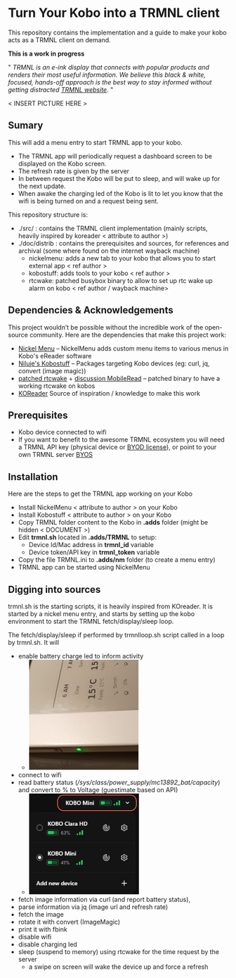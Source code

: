 # Turn Your Kobo into a TRMNL client
This repository contains the implementation and a guide to make your kobo acts as a TRMNL client on demand.

**This is a work in progress**

" *TRMNL is an e-ink display that connects with popular products and renders their most useful information. We believe this black & white, focused, hands-off approach is the best way to stay informed without getting distracted [TRMNL website](https://usetrmnl.com/).* "

< INSERT PICTURE HERE >

## Sumary
This will add a menu entry to start TRMNL app to your kobo. 
- The TRMNL app will periodically request a dashboard screen to be displayed on the Kobo screen.
- The refresh rate is given by the server
- In between request the Kobo will be put to sleep, and will wake up for the next update.
- When awake the charging led of the Kobo is lit to let you know that the wifi is being turned on and a request being sent.

This repository structure is:
- ./src/ : contains the TRMNL client implementation (mainly scripts, heavily inspired by koreader < attribute to author >)
- ./doc/distrib : contains the prerequisites and sources, for references and archival (some where found on the internet wayback machine) 
  - nickelmenu: adds a new tab to your kobo that allows you to start external app < ref author >
  - kobostuff: adds tools to your kobo < ref author >
  - rtcwake: patched busybox binary to allow to set up rtc wake up alarm on kobo < ref author / wayback machine>

## Dependencies & Acknowledgements

This project wouldn’t be possible without the incredible work of the open-source community. Here are the dependencies that make this project work:

- [Nickel Menu](https://pgaskin.net/NickelMenu/) – NickelMenu adds custom menu items to various menus in Kobo's eReader software
- [Niluje's Kobostuff](https://www.mobileread.com/forums/showthread.php?t=225030&highlight=kobostuff) – Packages targeting Kobo devices (eg: curl, jq, convert (image magic))
- [patched rtcwake](https://web.archive.org/web/20160401013708/http://www.scherello.de/rtcwake_kobo.zip) + [discussion MobileRead](https://www.mobileread.com/forums/showthread.php?t=212145&page=5) – patched binary to have a working rtcwake on kobos
- [KOReader](https://github.com/koreader/koreader) Source of inspiration / knowledge to make this work

## Prerequisites

- Kobo device connected to wifi
- If you want to benefit to the awesome TRMNL ecosystem you will need a TRMNL API key (physical device or [BYOD license](https://shop.usetrmnl.com/products/byod)), or point to your own TRMNL server [BYOS](https://docs.usetrmnl.com/go/diy/byos)

## Installation
Here are the steps to get the TRMNL app working on your Kobo
- Install NickelMenu < attribute to author > on your Kobo
- Install Kobostuff  < attribute to author > on your Kobo
- Copy TRMNL folder content to the Kobo in **.adds** folder (might be hidden < DOCUMENT >)
- Edit **trmnl.sh** located in **.adds/TRMNL** to setup:
  - Device Id/Mac address in **trmnl_id** variable
  - Device token/API key in **trmnl_token** variable
- Copy the file TRMNL.ini to **.adds/nm** folder (to create a menu entry) 
- TRMNL app can be started using NickelMenu

## Digging into sources

trmnl.sh is the starting scripts, it is heavily inspired from KOreader.
It is started by a nickel menu entry, and starts by setting up the kobo environment to start the TRMNL fetch/display/sleep loop.

The fetch/display/sleep if performed by trmnlloop.sh script called in a loop by trmnl.sh. It will 
- enable battery charge led to inform activity
  - ![led activity](./doc/img/ledsupport.png)
- connect to wifi
- read battery status (*/sys/class/power_supply/mc13892_bat/capacity*) and convert to % to Voltage (guestimate based on API)
  - ![Battery support](./doc/img/batterysupport.png)
- fetch image information via curl (and report battery status), 
- parse information via jq (image url and refresh rate)
- fetch the image
- rotate it with convert (ImageMagic)
- print it with fbink
- disable wifi
- disable charging led
- sleep (suspend to memory) using rtcwake for the time request by the server
  - a swipe on screen will wake the device up and force a refresh 



